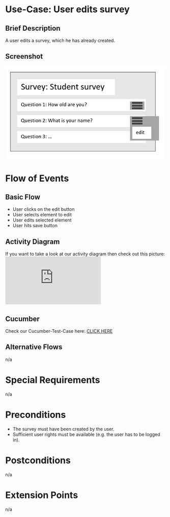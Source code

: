 # Use-Case: User edits survey

## Brief Description

A user edits a survey, which he has already created.

## Screenshot

![share](/ressources/edit.png)

# Flow of Events

## Basic Flow

- User clicks on the edit button
- User selects element to edit
- User edits selected element
- User hits save button

## Activity Diagram

If you want to take a look at our activity diagram then check out this picture:
![sharediagram](https://screen.simonlabs.de/img.php?id=2ViMvPb)

## Cucumber

Check our Cucumber-Test-Case here: [CLICK HERE](https://github.com/SimpleSurveyProject/SimpleSurvey-Cucumber/tree/main/test/features)

## Alternative Flows

n/a

# Special Requirements

n/a

# Preconditions

 - The survey must have been created by the user.
 - Sufficient user rights must be available (e.g. the user has to be logged in).

# Postconditions

n/a

# Extension Points

n/a
